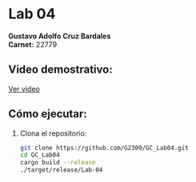 # Lab 04
**Gustavo Adolfo Cruz Bardales**  
**Carnet:** 22779

## Video demostrativo:
[Ver video](https://youtu.be/Jg8mn3srWMI)

## Cómo ejecutar:
1. Clona el repositorio:
   ```bash
   git clone https://github.com/G2309/GC_Lab04.git
   cd GC_Lab04
   cargo build --release
   ./target/release/Lab-04
   ```
